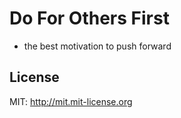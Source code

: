 Do For Others First
==
- the best motivation to push forward

## License
MIT: http://mit.mit-license.org


